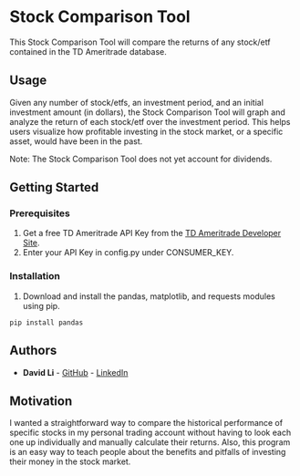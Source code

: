 # Stock Comparison Tool

This Stock Comparison Tool will compare the returns of any stock/etf contained in the TD Ameritrade database.

## Usage

Given any number of stock/etfs, an investment period, and an initial investment amount (in dollars), the Stock Comparison Tool will graph and analyze the return of each stock/etf over the investment period. This helps users visualize how profitable investing in the stock market, or a specific asset, would have been in the past.

Note: The Stock Comparison Tool does not yet account for dividends.

## Getting Started

### Prerequisites

1. Get a free TD Ameritrade API Key from the [TD Ameritrade Developer Site](https://developer.tdameritrade.com/content/getting-started#createAccount).
2. Enter your API Key in config.py under CONSUMER_KEY.

### Installation

1. Download and install the pandas, matplotlib, and requests modules using pip.
```
pip install pandas
```

## Authors

* **David Li** - [GitHub](https://github.com/lidav953) - [LinkedIn](https://www.linkedin.com/in/davidli1996/)
## Motivation

I wanted a straightforward way to compare the historical performance of specific stocks in my personal trading account without having to look each one up individually and manually calculate their returns. Also, this program is an easy way to teach people about the benefits and pitfalls of investing their money in the stock market.